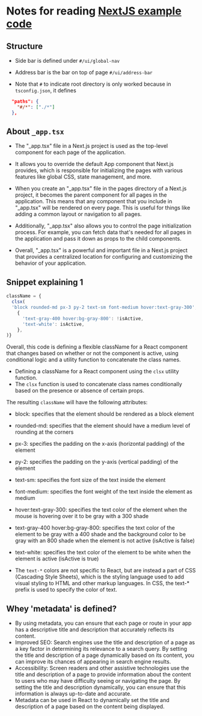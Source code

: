 # Notes for reading [NextJS example code](https://app-dir.vercel.app/)

## Structure

- Side bar is defined under `#/ui/global-nav`
- Address bar is the bar on top of page `#/ui/address-bar`

- Note that `#` to indicate root directory is only worked because in `tsconfig.json`, it defines

```json
  "paths": {
    "#/*": ["./*"]
  },
```

## About `_app.tsx`

- The "_app.tsx" file in a Next.js project is used as the top-level component for each page of the application.
- It allows you to override the default App component that Next.js provides, which is responsible for initializing the pages with various features like global CSS, state management, and more.

- When you create an "_app.tsx" file in the pages directory of a Next.js project, it becomes the parent component for all pages in the application. This means that any component that you include in "_app.tsx" will be rendered on every page. This is useful for things like adding a common layout or navigation to all pages.
- Additionally, "_app.tsx" also allows you to control the page initialization process. For example, you can fetch data that's needed for all pages in the application and pass it down as props to the child components.
- Overall, "_app.tsx" is a powerful and important file in a Next.js project that provides a centralized location for configuring and customizing the behavior of your application.



## Snippet explaining 1

```js
className = {
  clsx(
  'block rounded-md px-3 py-2 text-sm font-medium hover:text-gray-300',
    {
      'text-gray-400 hover:bg-gray-800': !isActive,
      'text-white': isActive,
    },
)}
```

Overall, this code is defining a flexible className for a React component that changes based on whether or not the component is active, using conditional logic and a utility function to concatenate the class names.

- Defining a className for a React component using the `clsx` utility function.
- The `clsx` function is used to concatenate class names conditionally based on the presence or absence of certain props.

The resulting `className` will have the following attributes:

- block: specifies that the element should be rendered as a block element
- rounded-md: specifies that the element should have a medium level of rounding at the corners
- px-3: specifies the padding on the x-axis (horizontal padding) of the element
- py-2: specifies the padding on the y-axis (vertical padding) of the element
- text-sm: specifies the font size of the text inside the element
- font-medium: specifies the font weight of the text inside the element as medium
- hover:text-gray-300: specifies the text color of the element when the mouse is hovering over it to be gray with a 300 shade
- text-gray-400 hover:bg-gray-800: specifies the text color of the element to be gray with a 400 shade and the background color to be gray with an 800 shade when the element is not active (isActive is false)
- text-white: specifies the text color of the element to be white when the element is active (isActive is true)

- The `text-*` colors are not specific to React, but are instead a part of CSS (Cascading Style Sheets), which is the styling language used to add visual styling to HTML and other markup languages. In CSS, the text-* prefix is used to specify the color of text.

## Whey 'metadata' is defined?

- By using metadata, you can ensure that each page or route in your app has a descriptive title and description that accurately reflects its content.
- Improved SEO: Search engines use the title and description of a page as a key factor in determining its relevance to a search query. By setting the title and description of a page dynamically based on its content, you can improve its chances of appearing in search engine results.
- Accessibility: Screen readers and other assistive technologies use the title and description of a page to provide information about the content to users who may have difficulty seeing or navigating the page. By setting the title and description dynamically, you can ensure that this information is always up-to-date and accurate.
- Metadata can be used in React to dynamically set the title and description of a page based on the content being displayed.

```js
```
